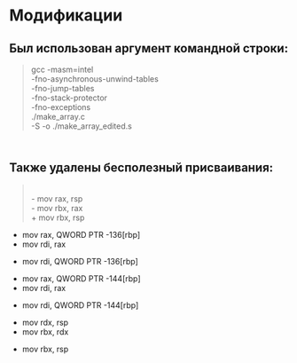 # Модификации
## Был использован аргумент командной строки:
> gcc -masm=intel \
>    -fno-asynchronous-unwind-tables \
>    -fno-jump-tables \
>    -fno-stack-protector \
>    -fno-exceptions \
>    ./make_array.c \
>    -S -o ./make_array_edited.s
## <br> Также удалены бесполезный присваивания:
> <br> - mov	rax, rsp
> <br> - mov	rbx, rax
> <br> + mov	rbx, rsp

- mov	rax, QWORD PTR -136[rbp]
- mov	rdi, rax
+ mov	rdi, QWORD PTR -136[rbp]

- mov	rax, QWORD PTR -144[rbp]
- mov	rdi, rax
+ mov	rdi, QWORD PTR -144[rbp]

- mov	rdx, rsp
- mov	rbx, rdx
+ mov	rbx, rsp
